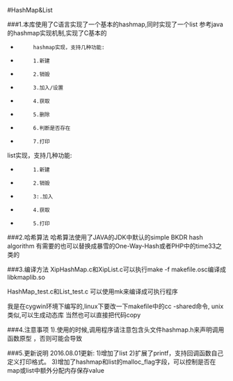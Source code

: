 #HashMap&List

###1.本库使用了C语言实现了一个基本的hashmap,同时实现了一个list
参考java的hashmap实现机制,实现了C基本的
*          hashmap实现，支持几种功能:
*          1.新建
*          2.销毁
*          3.加入/设置
*          4.获取
*          5.删除
*          6.判断是否存在
*          7.打印
list实现，支持几种功能:
 *          1.新建
 *          2.销毁
 *          3:.加入
 *          4.获取
 *          5.打印



###2.哈希算法
哈希算法使用了JAVA的JDK中默认的simple BKDR hash algorithm
有需要的也可以替换成暴雪的One-Way-Hash或者PHP中的time33之类的

###3.编译方法
XipHashMap.c和XipList.c可以执行make -f makefile.osc编译成libkmaplib.so

HashMap_test.c和List_test.c 可以使用mk来编译成可执行程序

我是在cygwin环境下编写的,linux下要改一下makefile中的cc -shared命令, unix类似,可以生成动态库
当然也可以直接把代码copy

###4.注意事项
1).使用的时候,调用程序请注意包含头文件hashmap.h来声明调用函数原型 ，否则可能会导致

###5.更新说明
2016.08.01更新:
    1)增加了list
    2)扩展了printf，支持回调函数自己定义打印格式。
    3)增加了hashmap和list的malloc_flag字段，可以控制是否在map或list中额外分配内存保存value
